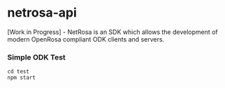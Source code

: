 # netrosa-api
[Work in Progress] - NetRosa is an SDK which allows the development of modern OpenRosa compliant ODK clients and servers.

### Simple ODK Test

```
cd test
npm start
```
